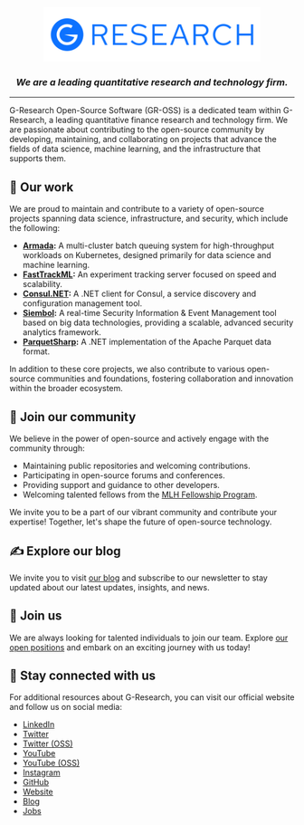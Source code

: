 <div align="center">
    <a href="https://github.com/G-Research">
        <img src="./images/logo.svg" height="96px" alt="G-Research">
    </a>
  <h3 style="font-style: italic">We are a leading quantitative research and technology firm.</h3>
</div>

---

G-Research Open-Source Software (GR-OSS) is a dedicated team within G-Research, a leading quantitative finance research
and
technology firm.
We are passionate about contributing to the open-source community by developing, maintaining, and
collaborating on projects that advance the fields of data science, machine learning, and the infrastructure that
supports them.

## 🌟 Our work

We are proud to maintain and contribute to a variety of open-source projects spanning data science, infrastructure, and
security, which include the following:

* **[Armada](https://github.com/armadaproject/armada):** A multi-cluster batch queuing system for high-throughput
  workloads on Kubernetes, designed primarily for data science and machine learning.
* **[FastTrackML](https://github.com/G-Research/fasttrackml):** An experiment tracking server focused on speed and
  scalability.
* **[Consul.NET](https://github.com/G-Research/consuldotnet):** A .NET client for Consul, a service discovery and
  configuration management tool.
* **[Siembol](https://github.com/G-Research/siembol):** A real-time Security Information & Event Management tool based
  on
  big data technologies, providing a scalable, advanced security analytics framework.
* **[ParquetSharp](https://github.com/G-Research/ParquetSharp):** A .NET implementation of the Apache Parquet data
  format.

In addition to these core projects, we also contribute to various open-source communities and foundations, fostering
collaboration and innovation within the broader ecosystem.

## 💙 Join our community

We believe in the power of open-source and actively engage with the community through:

* Maintaining public repositories and welcoming contributions.
* Participating in open-source forums and conferences.
* Providing support and guidance to other developers.
* Welcoming talented fellows from the [MLH Fellowship Program](https://fellowship.mlh.io/programs/open-source).

We invite you to be a part of our vibrant community and contribute your expertise!
Together, let's shape the future of open-source technology.

## ✍️ Explore our blog

We invite you to visit [our blog](https://www.gresearch.com/news/category/open-source-software) and subscribe to our
newsletter to stay updated about our latest updates, insights, and news.

## 💼 Join us

We are always looking for talented individuals to join our team.
Explore [our open positions](https://www.gresearch.com/vacancies/) and embark on an exciting journey with us today!

## 👋 Stay connected with us

For additional resources about G-Research, you can visit our official website and follow us on social media:

- [LinkedIn](https://www.linkedin.com/company/g-research/)
- [Twitter](https://twitter.com/GResearchJobs)
- [Twitter (OSS)](https://twitter.com/oss_gr)
- [YouTube](https://www.youtube.com/@GResearchquantfinance)
- [YouTube (OSS)](https://www.youtube.com/@oss-gr)
- [Instagram](https://www.instagram.com/gresearchcareers/)
- [GitHub](https://github.com/G-Research)
- [Website](https://www.gresearch.com/)
- [Blog](https://www.gresearch.com/news/)
- [Jobs](https://www.gresearch.com/vacancies/)
